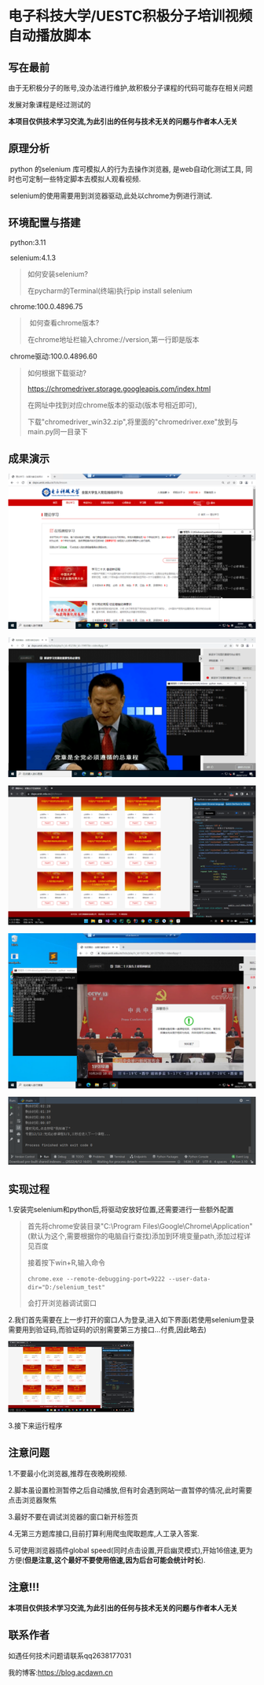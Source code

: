 # 电子科技大学/UESTC积极分子培训视频自动播放脚本

## 写在最前

由于无积极分子的账号,没办法进行维护,故积极分子课程的代码可能存在相关问题

发展对象课程是经过测试的

**本项目仅供技术学习交流,为此引出的任何与技术无关的问题与作者本人无关**

## 原理分析

​		python 的selenium 库可模拟人的行为去操作浏览器, 是web自动化测试工具, 同时也可定制一些特定脚本去模拟人观看视频.

​		selenium的使用需要用到浏览器驱动,此处以chrome为例进行测试.

## 环境配置与搭建

​	python:3.11

​	selenium:4.1.3

> 如何安装selenium?
>
> 在pycharm的Terminal(终端)执行pip install selenium

​	chrome:100.0.4896.75

> ​	如何查看chrome版本?
>
> 在chrome地址栏输入chrome://version,第一行即是版本

​	chrome驱动:100.0.4896.60

> 如何根据下载驱动?
>
> https://chromedriver.storage.googleapis.com/index.html
>
> 在网址中找到对应chrome版本的驱动(版本号相近即可),
>
> 下载"chromedriver_win32.zip",将里面的"chromedriver.exe"放到与main.py同一目录下

## 成果演示

![QQ截图20221112200446](Readme/QQ截图20221112200446.png)

![QQ图片20221112014852](Readme/QQ图片20221112014852.png)

![image-20220414074917961](Readme/image-20220414074917961.png)

![fzdx](Readme/fzdx.png)

![image-20220414074136882](Readme/image-20220414074136882.png)

## 实现过程

1.安装完selenium和python后,将驱动安放好位置,还需要进行一些额外配置

> 首先将chrome安装目录"C:\Program Files\Google\Chrome\Application"(默认为这个,需要根据你的电脑自行查找)添加到环境变量path,添加过程详见百度
>
> 接着按下win+R,输入命令
>
> `chrome.exe --remote-debugging-port=9222 --user-data-dir="D:/selenium_test"`
>
> 会打开浏览器调试窗口

2.我们首先需要在上一步打开的窗口人为登录,进入如下界面(若使用selenium登录需要用到验证码,而验证码的识别需要第三方接口...付费,因此略去)

<img src="Readme/image-20220414075055399.png" alt="image-20220414075055399" style="zoom: 25%;" />

3.接下来运行程序

## 注意问题

1.不要最小化浏览器,推荐在夜晚刷视频.

2.脚本虽设置检测暂停之后自动播放,但有时会遇到网站一直暂停的情况,此时需要点击浏览器聚焦

3.最好不要在调试浏览器的窗口新开标签页

4.无第三方题库接口,目前打算利用爬虫爬取题库,人工录入答案.

5.可使用浏览器插件global speed(同时点击设置,开启幽灵模式),开始16倍速,更为方便(**但是注意,这个最好不要使用倍速,因为后台可能会统计时长**).

## 注意!!!

**本项目仅供技术学习交流,为此引出的任何与技术无关的问题与作者本人无关**

## 联系作者

如遇任何技术问题请联系qq2638177031

我的博客:https://blog.acdawn.cn
